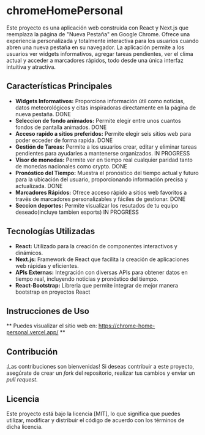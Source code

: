 # chromeHomePersonal

Este proyecto es una aplicación web construida con React y Next.js que reemplaza la página de "Nueva Pestaña" en Google Chrome. Ofrece una experiencia personalizada y totalmente interactiva para los usuarios cuando abren una nueva pestaña en su navegador. La aplicación permite a los usuarios ver widgets informativos, agregar tareas pendientes, ver el clima actual y acceder a marcadores rápidos, todo desde una única interfaz intuitiva y atractiva.

## Características Principales

- **Widgets Informativos:** Proporciona información útil como noticias, datos meteorológicos y citas inspiradoras directamente en la página de nueva pestaña. DONE
- **Seleccion de fondo animados:** Permite elegir entre unos cuantos fondos de pantalla animados. DONE
- **Acceso rapido a sitios preferidos:** Permite elegir seis sitios web para poder ecceder de forma rapida. DONE
- **Gestión de Tareas:** Permite a los usuarios crear, editar y eliminar tareas pendientes para ayudarles a mantenerse organizados. IN PROGRESS
- **Visor de monedas:** Permite ver en tiempo real cualquier paridad tanto de monedas nacionales como crypto. DONE
- **Pronóstico del Tiempo:** Muestra el pronóstico del tiempo actual y futuro para la ubicación del usuario, proporcionando información precisa y actualizada. DONE
- **Marcadores Rápidos:** Ofrece acceso rápido a sitios web favoritos a través de marcadores personalizables y fáciles de gestionar. DONE
- **Seccion deportes:** Permite visualizar los resutados de tu equipo deseado(incluye tambien esports) IN PROGRESS

## Tecnologías Utilizadas

- **React:** Utilizado para la creación de componentes interactivos y dinámicos.
- **Next.js:** Framework de React que facilita la creación de aplicaciones web rápidas y eficientes.
- **APIs Externas:** Integración con diversas APIs para obtener datos en tiempo real, incluyendo noticias y pronóstico del tiempo.
- **React-Bootstrap:** Libreria que permite integrar de mejor manera bootstrap en proyectos React

## Instrucciones de Uso

** Puedes visualizar el sitio web en: https://chrome-home-personal.vercel.app/ **

## Contribución

¡Las contribuciones son bienvenidas! Si deseas contribuir a este proyecto, asegúrate de crear un *fork* del repositorio, realizar tus cambios y enviar un *pull request*.

## Licencia

Este proyecto está bajo la licencia [MIT], lo que significa que puedes utilizar, modificar y distribuir el código de acuerdo con los términos de dicha licencia.
